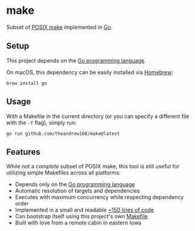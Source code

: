 # make

Subset of [POSIX make](https://pubs.opengroup.org/onlinepubs/9699919799/utilities/make.html) implemented in [Go](https://golang.org/dl/).

## Setup

This project depends on the [Go programming language](https://golang.org/dl/).

On macOS, this dependency can be easily installed via [Homebrew](https://brew.sh/):

```
brew install go
```

## Usage

With a Makefile in the current directory (or you can specify a different file with the `-f` flag), simply run:

```
go run github.com/theandrew168/make@latest
```

## Features

While not a _complete_ subset of POSIX make, this tool is still useful for utilizing simple Makefiles across all platforms:

- Depends only on the [Go programming language](https://golang.org/dl/)
- Automatic resolution of targets and dependencies
- Executes with maximum concurrency while respecting dependency order
- Implemented in a small and readable [~150 lines of code](https://github.com/theandrew168/make/blob/main/make.go)
- Can bootstrap itself using this project's own [Makefile](https://github.com/theandrew168/make/blob/main/Makefile)
- Built with love from a remote cabin in eastern Iowa
